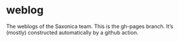 # weblog

The weblogs of the Saxonica team. This is the gh-pages branch. It’s
(mostly) constructed automatically by a github action.

